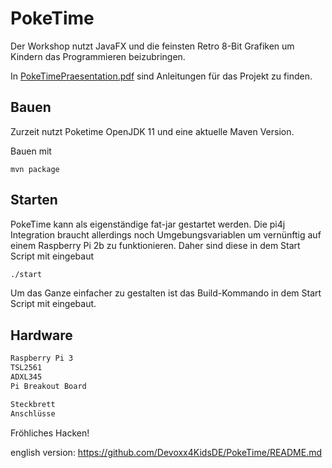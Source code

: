 PokeTime
=================

Der Workshop nutzt JavaFX und die feinsten Retro 8-Bit Grafiken um Kindern das Programmieren
beizubringen.

In [PokeTimePraesentation.pdf](PokeTimePraesentation.pdf) sind Anleitungen für das Projekt zu
finden.

## Bauen

Zurzeit nutzt Poketime OpenJDK 11 und eine aktuelle Maven Version.

Bauen mit
```
mvn package
```

## Starten

PokeTime kann als eigenständige fat-jar gestartet werden. Die pi4j Integration braucht
allerdings noch Umgebungsvariablen um vernünftig auf einem Raspberry Pi 2b zu funktionieren.
Daher sind diese in dem Start Script mit eingebaut

```bash
./start
```

Um das Ganze einfacher zu gestalten ist das Build-Kommando in dem Start Script mit eingebaut.

## Hardware

```bash
Raspberry Pi 3
TSL2561
ADXL345
Pi Breakout Board

Steckbrett
Anschlüsse
```

Fröhliches Hacken!   

english version: https://github.com/Devoxx4KidsDE/PokeTime/README.md

